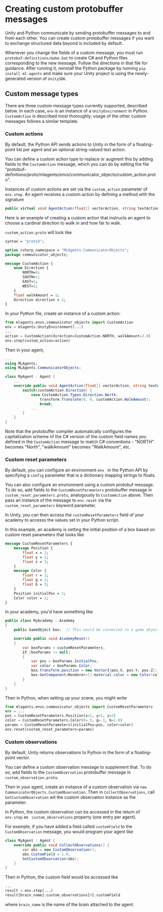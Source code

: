 # Creating custom protobuffer messages

Unity and Python communicate by sending protobuffer messages to and from each other. You can create custom protobuffer messages if you want to exchange structured data beyond is included by default. 

Whenever you change the fields of a custom message, you must run `protobuf-definitions/make.bat` to create C# and Python files corresponding to the new message. Follow the directions in that file for guidance. After running it, reinstall the Python package by running `pip install ml-agents` and make sure your Unity project is using the newly-generated version of `UnitySDK`.

## Custom message types

There are three custom message types currently supported, described below. In each case, `env` is an instance of a `UnityEnvironment` in Python. `CustomAction` is described most thoroughly; usage of the  other custom messages follows a similar template. 

### Custom actions

By default, the Python API sends actions to Unity in the form of a floating-point list per agent and an optional string-valued text action. 

You can define a custom action type to replace or augment this by adding fields to the `CustomAction` message, which you can do by editing the file "protobuf-definitions/proto/mlagents/envs/communicator_objects/custom_action.proto". 

Instances of custom actions are set via the `custom_action` parameter of `env.step`. An agent receives a custom action by defining a method with the signature

```csharp
public virtual void AgentAction(float[] vectorAction, string textAction, CommunicatorObjects.CustomAction customAction)
```

Here is an example of creating a custom action that instructs an agent to choose a cardinal direction to walk in and how far to walk. 

`custom_action.proto` will look like 

```protobuf
syntax = "proto3";

option csharp_namespace = "MLAgents.CommunicatorObjects";
package communicator_objects;

message CustomAction {
    enum Direction {
        NORTH=0;
        SOUTH=1;
        EAST=1;
        WEST=1;
    }
    float walkAmount = 1;    
    Direction direction = 2;
}
```

In your Python file, create an instance of a custom action:

```python
from mlagents.envs.communicator_objects import CustomAction
env = mlagents.UnityEnvironment(...)
...
action = CustomAction(direction=CustomAction.NORTH, walkAmount=2.0)
env.step(custom_action=action)
```

Then in your agent,

```csharp
...
using MLAgents;
using MLAgents.CommunicatorObjects;

class MyAgent : Agent {
    ...
    override public void AgentAction(float[] vectorAction, string textAction, CustomAction customAction) {
        switch(customAction.Direction) {
            case CustomAction.Types.Direction.North:
                transform.Translate(0, 0, customAction.WalkAmount);
                break;
            ...
        }
    }
}
```

Note that the protobuffer compiler automatically configures the capitalization scheme of the C# version of the custom field names you defined in the `CustomAction` message to match C# conventions - "NORTH" becomes "North", "walkAmount" becomes "WalkAmount", etc.

### Custom reset parameters

By default, you can configure an environment `env ` in the Python API by specifying a `config` parameter that is a dictionary mapping strings to floats. 

You can also configure an environment using a custom protobuf message. To do so, add fields to the `CustomResetParameters` protobuffer message in `custom_reset_parameters.proto`, analogously to `CustomAction` above. Then pass an instance of the message to `env.reset` via the `custom_reset_parameters` keyword parameter.

In Unity, you can then access the `customResetParameters` field of your academy to accesss the values set in your Python script.

In this example, an academy is setting the initial position of a box based on custom reset parameters that looks like 

```protobuf
message CustomResetParameters {
    message Position {
        float x = 1;
        float y = 2;
        float z = 3;
    }
    message Color {
        float r = 1;
        float g = 2;
        float b = 3;
    }
    Position initialPos = 1;
    Color color = 2;
}
```

In your academy, you'd have something like

```csharp
public class MyAcademy : Academy
{
    public GameObject box;  // This would be connected to a game object in your scene in the Unity editor.

    override public void AcademyReset()
    {
        var boxParams = customResetParameters;
        if (boxParams != null)
        {
            var pos = boxParams.InitialPos;
            var color = boxParams.Color;
            box.transform.position = new Vector3(pos.X, pos.Y, pos.Z);
            box.GetComponent<Renderer>().material.color = new Color(color.R, color.G, color.B);
        }
    }
}
```

Then in Python, when setting up your scene, you might write

```python
from mlagents.envs.communicator_objects import CustomResetParameters
env = ...
pos = CustomResetParameters.Position(x=1, y=1, z=2)
color = CustomResetParameters.Color(r=.5, g=.1, b=1.0)
params = CustomResetParameters(initialPos=pos, color=color)
env.reset(custom_reset_parameters=params)
```

### Custom observations

By default, Unity returns observations to Python in the form of a floating-point vector. 

You can define a custom observation message to supplement that. To do so, add fields to the `CustomObservation` protobuffer message in `custom_observation.proto`. 

Then in your agent, create an instance of a custom observation via `new CommunicatorObjects.CustomObservation`. Then in `CollectObservations`, call `SetCustomObservation` wit the custom observation instance as the parameter.

In Python, the custom observation can be accessed in the return of `env.step` as ` custom_observations` property (one entry per agent).

For example, if you have added a field called `customField` to the `CustomObservation` message, you would program your agent like


```csharp
class MyAgent : Agent {
    override public void CollectObservations() {
        var obs = new CustomObservation();
        obs.CustomField = 1.0;
        SetCustomObservation(obs);
    }    
}
```

Then in Python, the custom field would be accessed like 

```python
...
result = env.step(...)
result[brain_name].custom_observations[0].customField
```

where `brain_name` is the name of the brain attached to the agent.
